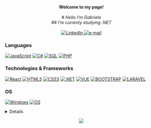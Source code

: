 <p align="center">
    <b>Welcome to my page!</b><br><br>
    <i>
        # Hello I'm Gabriele<br>
        ## I'm currenty studying .NET<br>
    </i><br>
    <a href="https://www.linkedin.com/in/gabriele-pagnotta-7645b316b/">
        <img src="https://img.shields.io/badge/LinkedIn-blue?style=flat-square&logo=linkedin" alt="LinkedIn">
    </a>
    <a href="mailto:gabriele.pagnotta.dev@gmail.com">
        <img src="https://img.shields.io/badge/Email-blue?style=flat-square&logo=gmail&logoColor=white" alt="e-mail">
    </a>
    
    
</p>

### Languages
[![JavaScript](https://img.shields.io/badge/javascript-black?style=for-the-badge&logo=javascript)](https://github.com/GabrielePagnotta)
[![C#](	https://img.shields.io/badge/C%23-239120?style=for-the-badge&logo=c-sharp&logoColor=white)](https://github.com/GabrielePagnotta)
[![SQL](https://img.shields.io/badge/sql-black?style=for-the-badge&logo=mysql)](https://github.com/GabrielePagnotta)
[![PHP](https://img.shields.io/badge/PHP-777BB4?style=for-the-badge&logo=php&logoColor=white)](https://github.com/GabrielePagnotta)

### Technologies & Frameworks
[![React](https://img.shields.io/badge/react-black?style=for-the-badge&logo=react)](https://github.com/GabrielePagnotta)
[![HTML5](https://img.shields.io/badge/html5-black?style=for-the-badge&logo=html5)](https://github.com/GabrielePagnotta)
[![CSS3](https://img.shields.io/badge/css3-black?style=for-the-badge&logo=css3)](https://github.com/GabrielePagnotta)
[![.NET](https://img.shields.io/badge/.NET-5C2D91?style=for-the-badge&logo=.net&logoColor=white)](https://github.com/GabrielePagnotta)
[![VUE](https://img.shields.io/badge/Vue.js-35495E?style=for-the-badge&logo=vue.js&logoColor=4FC08D)](https://github.com/GabrielePagnotta)
[![BOOTSTRAP](https://img.shields.io/badge/Bootstrap-563D7C?style=for-the-badge&logo=bootstrap&logoColor=white)](https://github.com/GabrielePagnotta)
[![LARAVEL](https://img.shields.io/badge/Laravel-FF2D20?style=for-the-badge&logo=laravel&logoColor=white)](https://github.com/GabrielePagnotta)

### OS
[![Windows](https://img.shields.io/badge/Windows-black?style=for-the-badge&logo=Windows)](https://github.com/GabrielePagnotta)
[![OS](https://img.shields.io/badge/mac%20os-000000?style=for-the-badge&logo=apple&logoColor=white)](https://github.com/GabrielePagnotta)

<details>
<p align="center">
  <a href="https://github.com/GabrielePagnotta">
    <img src="http://github-profile-summary-cards.vercel.app/api/cards/profile-details?username=GabrielePagnotta&theme=transparent" />
  </a>
  <a href="https://github.com/GabrielePagnotta">
    <img src="https://github-readme-streak-stats.herokuapp.com/?user=GabrielePagnotta&hide_border=true&card_width=338&theme=transparent" />
  </a>
  <a href="https://github.com/GabrielePagnotta">
    <img src="http://github-profile-summary-cards.vercel.app/api/cards/stats?username=GabrielePagnotta&theme=transparent" />
  </a>
  
</p>
</details>

<p align="center">
  <a href="https://github.com/GabrielePagnotta">
    <img src="https://komarev.com/ghpvc/?username=GabrielePagnotta&color=blue&style=flat)" />
  </a>
</p>
<!--

- 🔭 I’m currently working on ...
- 🌱 I’m currently learning ...
- 👯 I’m looking to collaborate on ...
- 🤔 I’m looking for help with ...
- 💬 Ask me about ...
- 📫 How to reach me: ...
- 😄 Pronouns: ...
- ⚡ Fun fact: ...
-->
